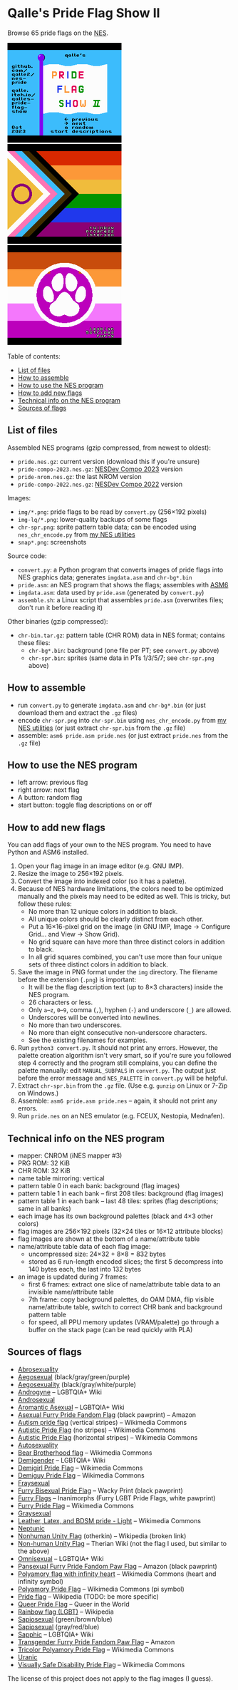 # Qalle's Pride Flag Show II
Browse 65 pride flags on the [NES](https://en.wikipedia.org/wiki/Nintendo_Entertainment_System).

![screenshot](snap1.png)
![screenshot](snap2.png)
![screenshot](snap3.png)

Table of contents:
* [List of files](#list-of-files)
* [How to assemble](#how-to-assemble)
* [How to use the NES program](#how-to-use-the-nes-program)
* [How to add new flags](#how-to-add-new-flags)
* [Technical info on the NES program](#technical-info-on-the-nes-program)
* [Sources of flags](#sources-of-flags)

## List of files
Assembled NES programs (gzip compressed, from newest to oldest):
* `pride.nes.gz`: current version (download this if you're unsure)
* `pride-compo-2023.nes.gz`: [NESDev Compo 2023](https://itch.io/jam/nesdev-compo-2023) version
* `pride-nrom.nes.gz`: the last NROM version
* `pride-compo-2022.nes.gz`: [NESDev Compo 2022](https://itch.io/jam/nesdev-2022) version

Images:
* `img/*.png`: pride flags to be read by `convert.py` (256&times;192 pixels)
* `img-lq/*.png`: lower-quality backups of some flags
* `chr-spr.png`: sprite pattern table data; can be encoded using `nes_chr_encode.py` from [my NES utilities](https://github.com/qalle2/nes-util/)
* `snap*.png`: screenshots

Source code:
* `convert.py`: a Python program that converts images of pride flags into NES graphics data; generates `imgdata.asm` and `chr-bg*.bin`
* `pride.asm`: an NES program that shows the flags; assembles with [ASM6](https://www.romhacking.net/utilities/674/)
* `imgdata.asm`: data used by `pride.asm` (generated by `convert.py`)
* `assemble.sh`: a Linux script that assembles `pride.asm` (overwrites files; don't run it before reading it)

Other binaries (gzip compressed):
* `chr-bin.tar.gz`: pattern table (CHR ROM) data in NES format; contains these files:
  * `chr-bg*.bin`: background (one file per PT; see `convert.py` above)
  * `chr-spr.bin`: sprites (same data in PTs 1/3/5/7; see `chr-spr.png` above)

## How to assemble
* run `convert.py` to generate `imgdata.asm` and `chr-bg*.bin` (or just download them and extract the `.gz` files)
* encode `chr-spr.png` into `chr-spr.bin` using `nes_chr_encode.py` from [my NES utilities](https://github.com/qalle2/nes-util/) (or just extract `chr-spr.bin` from the `.gz` file)
* assemble: `asm6 pride.asm pride.nes` (or just extract `pride.nes` from the `.gz` file)

## How to use the NES program
* left arrow: previous flag
* right arrow: next flag
* A button: random flag
* start button: toggle flag descriptions on or off

## How to add new flags
You can add flags of your own to the NES program.
You need to have Python and ASM6 installed.
1. Open your flag image in an image editor (e.g. GNU IMP).
2. Resize the image to 256&times;192 pixels.
3. Convert the image into indexed color (so it has a palette).
4. Because of NES hardware limitations, the colors need to be optimized manually and the pixels may need to be edited as well. This is tricky, but follow these rules:
   * No more than 12 unique colors in addition to black.
   * All unique colors should be clearly distinct from each other.
   * Put a 16&times;16-pixel grid on the image (in GNU IMP, Image &rarr; Configure Grid&hellip; and View &rarr; Show Grid).
   * No grid square can have more than three distinct colors in addition to black.
   * In all grid squares combined, you can't use more than four unique sets of three distinct colors in addition to black.
5. Save the image in PNG format under the `img` directory. The filename before the extension (`.png`) is important:
   * It will be the flag description text (up to 8&times;3 characters) inside the NES program.
   * 26 characters or less.
   * Only `a`&ndash;`z`, `0`&ndash;`9`, comma (`,`), hyphen (`-`) and underscore (`_`) are allowed.
   * Underscores will be converted into newlines.
   * No more than two underscores.
   * No more than eight consecutive non-underscore characters.
   * See the existing filenames for examples.
6. Run `python3 convert.py`. It should not print any errors. However, the palette creation algorithm isn't very smart, so if you're sure you followed step 4 correctly and the program still complains, you can define the palette manually: edit `MANUAL_SUBPALS` in `convert.py`. The output just before the error message and `NES_PALETTE` in `convert.py` will be helpful.
7. Extract `chr-spr.bin` from the `.gz` file. (Use e.g. `gunzip` on Linux or 7-Zip on Windows.)
8. Assemble: `asm6 pride.asm pride.nes` &ndash; again, it should not print any errors.
9. Run `pride.nes` on an NES emulator (e.g. FCEUX, Nestopia, Mednafen).

## Technical info on the NES program
* mapper: CNROM (iNES mapper #3)
* PRG ROM: 32 KiB
* CHR ROM: 32 KiB
* name table mirroring: vertical
* pattern table 0 in each bank: background (flag images)
* pattern table 1 in each bank &ndash; first 208 tiles: background (flag images)
* pattern table 1 in each bank &ndash; last 48 tiles: sprites (flag descriptions; same in all banks)
* each image has its own background palettes (black and 4&times;3 other colors)
* flag images are 256&times;192 pixels (32&times;24 tiles or 16&times;12 attribute blocks)
* flag images are shown at the bottom of a name/attribute table
* name/attribute table data of each flag image:
  * uncompressed size: 24&times;32 + 8&times;8 = 832 bytes
  * stored as 6 run-length encoded slices; the first 5 decompress into 140 bytes each, the last into 132 bytes
* an image is updated during 7 frames:
  * first 6 frames: extract one slice of name/attribute table data to an invisible name/attribute table
  * 7th frame: copy background palettes, do OAM DMA, flip visible name/attribute table, switch to correct CHR bank and background pattern table
  * for speed, all PPU memory updates (VRAM/palette) go through a buffer on the stack page (can be read quickly with PLA)

## Sources of flags
* [Abrosexuality](https://sexuality.fandom.com/wiki/Abrosexuality)
* [Aegosexual](https://www.lgbtqia.wiki/wiki/Aegosexual) (black/gray/green/purple)
* [Aegosexuality](https://sexuality.fandom.com/wiki/Aegosexuality) (black/gray/white/purple)
* [Androgyne](https://lgbtqia.fandom.com/wiki/Androgyne) &ndash; LGBTQIA+ Wiki
* [Androsexual](https://sexuality.fandom.com/wiki/Androsexual)
* [Aromantic Asexual](https://lgbtqia.fandom.com/wiki/Aromantic_asexual) &ndash; LGBTQIA+ Wiki
* [Asexual Furry Pride Fandom Flag](https://www.amazon.com/Asexual-Furry-Pride-Fandom-Flag/dp/B07F1K57P1) (black pawprint) &ndash; Amazon
* [Autism pride flag](https://commons.wikimedia.org/wiki/File:Autism_pride_flag.svg) (vertical stripes) &ndash; Wikimedia Commons
* [Autistic Pride Flag](https://commons.wikimedia.org/wiki/File:Autistic_Pride_Flag.png) (no stripes) &ndash; Wikimedia Commons
* [Autistic Pride Flag](https://commons.wikimedia.org/wiki/File:The_Autistic_Pride_Flag.png) (horizontal stripes) &ndash; Wikimedia Commons
* [Autosexuality](https://sexuality.fandom.com/wiki/Autosexuality)
* [Bear Brotherhood flag](https://commons.wikimedia.org/wiki/File:Bear_Brotherhood_flag.svg) &ndash; Wikimedia Commons
* [Demigender](https://lgbtqia.fandom.com/wiki/Demigender) &ndash; LGBTQIA+ Wiki
* [Demigirl Pride Flag](https://commons.wikimedia.org/wiki/File:Demigirl_Pride-Flag.png) &ndash; Wikimedia Commons
* [Demiguy Pride Flag](https://commons.wikimedia.org/wiki/File:Demiguy_Pride-Flag.png) &ndash; Wikimedia Commons
* [Fraysexual](https://sexuality.fandom.com/wiki/Fraysexual)
* [Furry Bisexual Pride Flag](https://www.wackyprint.com/store/activism/lgbt/furry-bisexual-pride-flag-lgbt-colors-vibrant-bright) &ndash; Wacky Print (black pawprint)
* [Furry Flags](https://www.inanimorphs.com/furryflags) &ndash; Inanimorphs (Furry LGBT Pride Flags, white pawprint)
* [Furry Pride Flag](https://commons.wikimedia.org/wiki/File:Furry_Pride_Flag.png) &ndash; Wikimedia Commons
* [Graysexual](https://sexuality.fandom.com/wiki/Graysexual)
* [Leather, Latex, and BDSM pride - Light](https://commons.wikimedia.org/wiki/File:Leather,_Latex,_and_BDSM_pride_-_Light.svg) &ndash; Wikimedia Commons
* [Neptunic](https://www.lgbtqia.wiki/wiki/Neptunic)
* [Nonhuman Unity Flag](https://en.wikipedia.org/wiki/File:Nonhuman_Unity_Flag.svg) (otherkin) &ndash; Wikipedia (broken link)
* [Non-human Unity Flag](https://therian.fandom.com/wiki/Non-human_Unity_Flag) &ndash; Therian Wiki (not the flag I used, but similar to the above)
* [Omnisexual](https://lgbtqia.fandom.com/wiki/Omnisexual) &ndash; LGBTQIA+ Wiki
* [Pansexual Furry Pride Fandom Paw Flag](https://www.amazon.com/Pansexual-Furry-Pride-Fandom-Flag/dp/B07F1X4G6P) &ndash; Amazon (black pawprint)
* [Polyamory flag with infinity heart](https://commons.wikimedia.org/wiki/File:Polyamory_flag_with_infinity_heart.svg) &ndash; Wikimedia Commons (heart and infinity symbol)
* [Polyamory Pride Flag](https://commons.wikimedia.org/wiki/File:Polyamory_Pride_Flag.svg) &ndash; Wikimedia Commons (pi symbol)
* [Pride flag](https://en.wikipedia.org/wiki/Pride_flag) &ndash; Wikipedia (TODO: be more specific)
* [Queer Pride Flag](https://queerintheworld.com/queer-pride-flag/) &ndash; Queer in the World
* [Rainbow flag (LGBT)](https://en.wikipedia.org/wiki/Rainbow_flag_%28LGBT%29) &ndash; Wikipedia
* [Sapiosexual](https://sexuality.fandom.com/wiki/Sapiosexual) (green/brown/blue)
* [Sapiosexual](https://www.lgbtqia.wiki/wiki/Sapiosexual) (gray/red/blue)
* [Sapphic](https://lgbtqia.fandom.com/wiki/Sapphic) &ndash; LGBTQIA+ Wiki
* [Transgender Furry Pride Fandom Paw Flag](https://www.amazon.com/Transgender-Furry-Pride-Fandom-Flag/dp/B07F1Y36D2) &ndash; Amazon
* [Tricolor Polyamory Pride Flag](https://commons.wikimedia.org/wiki/File:Tricolor_Polyamory_Pride_Flag.svg) &ndash; Wikimedia Commons
* [Uranic](https://www.lgbtqia.wiki/wiki/Uranic)
* [Visually Safe Disability Pride Flag](https://commons.wikimedia.org/wiki/File:Visually_Safe_Disability_Pride_Flag.svg) &ndash; Wikimedia Commons

The license of this project does not apply to the flag images (I guess).
